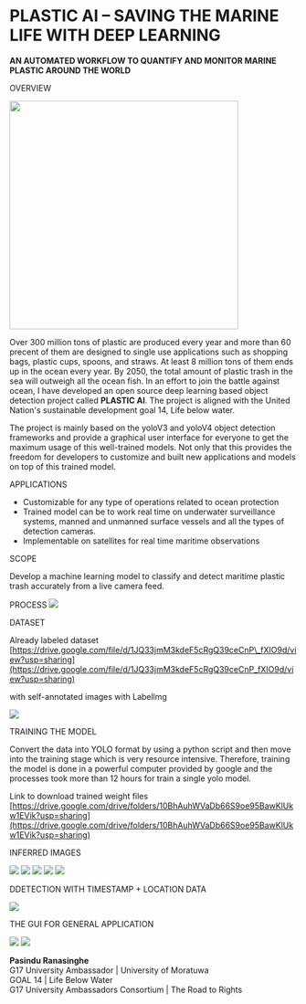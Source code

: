 # **PLASTIC AI – SAVING THE MARINE LIFE WITH DEEP LEARNING**

**AN AUTOMATED WORKFLOW TO QUANTIFY AND MONITOR MARINE PLASTIC AROUND THE WORLD**

OVERVIEW

<img  src="Final_Images/22.png"  width="400">

Over 300 million tons of plastic are produced every year and more than 60 precent of them are designed to single use applications such as shopping bags, plastic cups, spoons, and straws. At least 8 million tons of them ends up in the ocean every year. By 2050, the total amount of plastic trash in the sea will outweigh all the ocean fish. In an effort to join the battle against ocean, I have developed an open source deep learning based object detection project called **PLASTIC AI**. The project is aligned with the United Nation&#39;s sustainable development goal 14, Life below water.

The project is mainly based on the yoloV3 and yoloV4 object detection frameworks and provide a graphical user interface for everyone to get the maximum usage of this well-trained models. Not only that this provides the freedom for developers to customize and built new applications and models on top of this trained model.

APPLICATIONS

- Customizable for any type of operations related to ocean protection
- Trained model can be to work real time on underwater surveillance systems, manned and unmanned surface vessels and all the types of detection cameras.
- Implementable on satellites for real time maritime observations

SCOPE

Develop a machine learning model to classify and detect maritime plastic trash accurately from a live camera feed.

PROCESS
<img  src="Final_Images/ScreenShot_20211004225558.png">

DATASET

Already labeled dataset  <br>
[https://drive.google.com/file/d/1JQ33jmM3kdeF5cRgQ39ceCnP\_fXIO9d/view?usp=sharing](https://drive.google.com/file/d/1JQ33jmM3kdeF5cRgQ39ceCnP_fXIO9d/view?usp=sharing)

with self-annotated images with Labellmg

<img  src="Final_Images/ScreenShot_20211004225950.png">

TRAINING THE MODEL

Convert the data into YOLO format by using a python script and then move into the training stage which is very resource intensive. Therefore, training the model is done in a powerful computer provided by google and the processes took more than 12 hours for train a single yolo model.

Link to  download  trained weight  files  <br>
[https://drive.google.com/drive/folders/10BhAuhWVaDb66S9oe95BawKlUkw1EVik?usp=sharing](https://drive.google.com/drive/folders/10BhAuhWVaDb66S9oe95BawKlUkw1EVik?usp=sharing)

INFERRED IMAGES

<img  src="Final_Images/9.jpg">

<img  src="Final_Images/20.jpg">

<img  src="Final_Images/10.jpg">

<img  src="Final_Images/7.jpg">

<img  src="Final_Images/19.jpg">

DDETECTION WITH TIMESTAMP + LOCATION DATA

<img  src="Final_Images/ScreenShot_20211004230427.png">

THE GUI FOR GENERAL APPLICATION

<img  src="Final_Images/12.png">

<img  src="Final_Images/18.png">

**Pasindu Ranasinghe**<br />
G17 University Ambassador | University of Moratuwa<br />
GOAL 14 | Life Below Water<br />
G17 University Ambassadors Consortium | The Road to Rights

